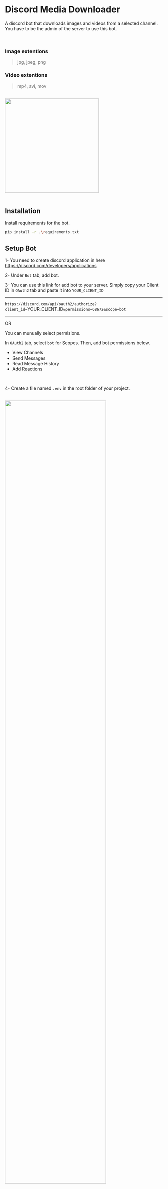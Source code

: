 # Discord Media Downloader

A discord bot that downloads images and videos from a selected channel. You have to be the admin of the server to use this bot.

</br>

### Image extentions

> jpg, jpeg, png

### Video extentions

> mp4, avi, mov

</br>

<img width="300" src="https://user-images.githubusercontent.com/73403802/134777697-00b300fe-0cea-4d65-9d38-f4702ce7e0ce.png" />

</br>
</br>

## Installation

Install requirements for the bot.

```sh
pip install -r .\requirements.txt
```

## Setup Bot

1- You need to create discord application in here https://discord.com/developers/applications

2- Under `Bot` tab, add bot.

3- You can use this link for add bot to your server. Simply copy your Client ID in `OAuth2` tab and paste it into `YOUR_CLIENT_ID`

---

`https://discord.com/api/oauth2/authorize?client_id=`YOUR_CLIENT_ID`&permissions=68672&scope=bot`

---

OR

You can munually select permisions.

In `OAuth2` tab, select `bot` for Scopes. Then, add bot permissions below.

- View Channels
- Send Messages
- Read Message History
- Add Reactions

</br>

4- Create a file named `.env` in the root folder of your project.

</br>

<img width="80%" src="https://user-images.githubusercontent.com/73403802/134777401-56463274-8f23-4988-a82e-4a7b1b9419e7.png" />

</br>
</br>

5- Copy your bot's TOKEN and save it in the `.env` file as shown below. (without quotes)

```
DISCORD_TOKEN=YOUR_TOKEN
```

</br>

## Usage

You can change the [prefix](https://github.com/kb1337/Discord-Media-Downloader/blob/8d71aeb105a5c6e50468c8f54b361dc97faba040/bot.py#L125). Default prefix:

> <strong>`</strong>

### Bot Commands

```python
`ping # Return bot's latency
```

```python
`info <limit> # Returns stats about messages and download options (default limit 5) (administrator permission needed)
```

## License

[MIT](https://github.com/kb1337/Discord-Media-Downloader/blob/master/LICENSE)
